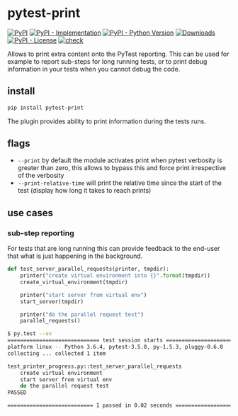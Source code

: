 # pytest-print

[![PyPI](https://img.shields.io/pypi/v/pytest-print?style=flat-square)](https://pypi.org/project/pytest-print)
[![PyPI - Implementation](https://img.shields.io/pypi/implementation/pytest-print?style=flat-square)](https://pypi.org/project/pytest-print)
[![PyPI - Python Version](https://img.shields.io/pypi/pyversions/pytest-print?style=flat-square)](https://pypi.org/project/pytest-print)
[![Downloads](https://static.pepy.tech/badge/pytest-print/month)](https://pepy.tech/project/pytest-print)
[![PyPI - License](https://img.shields.io/pypi/l/pytest-print?style=flat-square)](https://opensource.org/licenses/MIT)
[![check](https://github.com/pytest-dev/pytest-print/actions/workflows/check.yaml/badge.svg)](https://github.com/pytest-dev/pytest-print/actions/workflows/check.yaml)

Allows to print extra content onto the PyTest reporting. This can be used for example to report sub-steps for long
running tests, or to print debug information in your tests when you cannot debug the code.

## install

```sh
pip install pytest-print
```

The plugin provides ability to print information during the tests runs.

## flags

- `--print` by default the module activates print when pytest verbosity is greater than zero, this allows to bypass this
  and force print irrespective of the verbosity
- `--print-relative-time` will print the relative time since the start of the test (display how long it takes to reach
  prints)

## use cases

### sub-step reporting

For tests that are long running this can provide feedback to the end-user that what is just happening in the background.

```python
def test_server_parallel_requests(printer, tmpdir):
    printer("create virtual environment into {}".format(tmpdir))
    create_virtual_environment(tmpdir)

    printer("start server from virtual env")
    start_server(tmpdir)

    printer("do the parallel request test")
    parallel_requests()
```

```bash
$ py.test --vv
============================= test session starts ==============================
platform linux -- Python 3.6.4, pytest-3.5.0, py-1.5.3, pluggy-0.6.0
collecting ... collected 1 item

test_printer_progress.py::test_server_parallel_requests
    create virtual environment
    start server from virtual env
    do the parallel request test
PASSED                                                                   [100%]

=========================== 1 passed in 0.02 seconds ===========================
```
